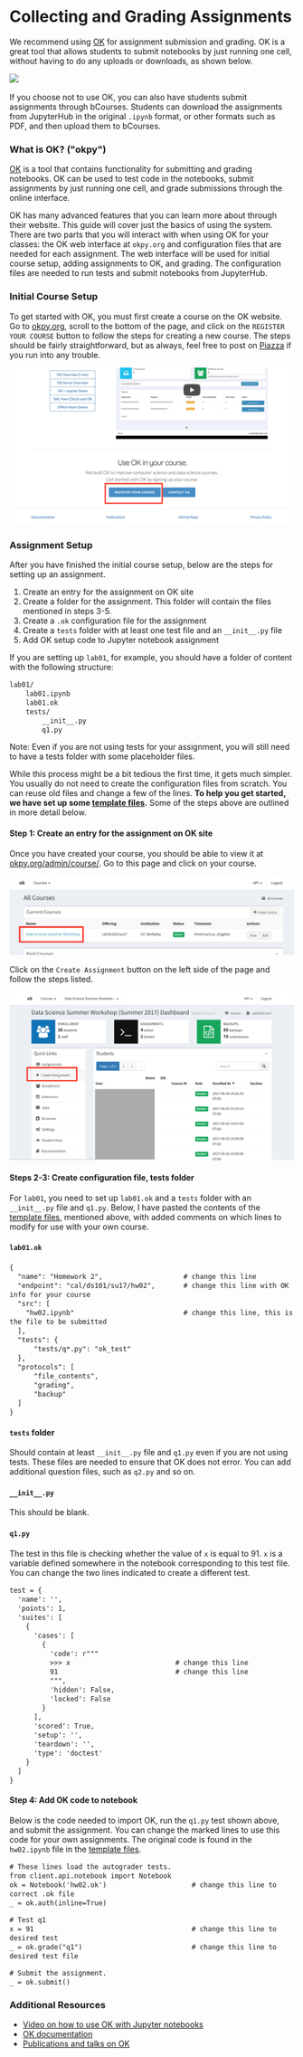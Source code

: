 # Collecting and Grading Assignments

We recommend using [OK](https://okpy.org) for assignment submission and grading. OK is a great tool that allows students to submit notebooks by just running one cell, without having to do any uploads or downloads, as shown below.

![](/assets/ok-submit.png)

If you choose not to use OK, you can also have students submit assignments through bCourses. Students can download the assignments from JupyterHub in the original `.ipynb` format, or other formats such as PDF, and then upload them to bCourses.

### What is OK? \("okpy"\)

[OK](https://okpy.org/) is a tool that contains functionality for submitting and grading notebooks. OK can be used to test code in the notebooks, submit assignments by just running one cell, and grade submissions through the online interface.

OK has many advanced features that you can learn more about through their website. This guide will cover just the basics of using the system. There are two parts that you will interact with when using OK for your classes: the OK web interface at `okpy.org` and configuration files that are needed for each assignment. The web interface will be used for initial course setup, adding assignments to OK, and grading. The configuration files are needed to run tests and submit notebooks from JupyterHub.

### Initial Course Setup

To get started with OK, you must first create a course on the OK website. Go to [okpy.org](https://okpy.org), scroll to the bottom of the page, and click on the `REGISTER YOUR COURSE` button to follow the steps for creating a new course. The steps should be fairly straightforward, but as always, feel free to post on [Piazza](https://piazza.com/berkeley/other/cs97) if you run into any trouble.

![](../assets/create-course.png)

### Assignment Setup

After you have finished the initial course setup, below are the steps for setting up an assignment.

1. Create an entry for the assignment on OK site
2. Create a folder for the assignment. This folder will contain the files mentioned in steps 3-5.
3. Create a `.ok` configuration file for the assignment
4. Create a `tests` folder with at least one test file and an `__init__.py` file
5. Add OK setup code to Jupyter notebook assignment

If you are setting up `lab01`, for example, you should have a folder of content with the following structure:

```
lab01/
    lab01.ipynb
    lab01.ok
    tests/
        __init__.py
        q1.py
```

Note: Even if you are not using tests for your assignment, you will still need to have a tests folder with some placeholder files.

While this process might be a bit tedious the first time, it gets much simpler. You usually do not need to create the configuration files from scratch. You can reuse old files and change a few of the lines. **To help you get started, we have set up some [template files](https://github.com/gunjanbaid/course-repo-example/tree/master/fa17/hw/hw02).** Some of the steps above are outlined in more detail below.

#### Step 1: Create an entry for the assignment on OK site

Once you have created your course, you should be able to view it at [okpy.org/admin/course/](https://okpy.org/admin/course/). Go to this page and click on your course.

![](../assets/ok-courses.png)

Click on the `Create Assignment` button on the left side of the page and follow the steps listed.

![](../assets/create-assignment.png)

#### Steps 2-3: Create configuration file, tests folder

For `lab01`, you need to set up `lab01.ok`  and a `tests` folder with an `__init__.py` file and `q1.py`. Below, I have pasted the contents of the [template files](https://github.com/gunjanbaid/course-repo-example/tree/master/fa17/hw/hw02), mentioned above, with added comments on which lines to modify for use with your own course.

#### `lab01.ok`

```
{
  "name": "Homework 2",                    # change this line
  "endpoint": "cal/ds101/su17/hw02",       # change this line with OK info for your course
  "src": [
    "hw02.ipynb"                           # change this line, this is the file to be submitted
  ],
  "tests": {
      "tests/q*.py": "ok_test"
  },
  "protocols": [
      "file_contents",
      "grading",
      "backup"
  ]
}
```

#### `tests` folder

Should contain at least `__init__.py` file and `q1.py` even if you are not using tests. These files are needed to ensure that OK does not error. You can add additional question files, such as `q2.py` and so on.

#### `__init__.py`

This should be blank.

#### `q1.py`

The test in this file is checking whether the value of `x` is equal to 91. `x` is a variable defined somewhere in the notebook corresponding to this test file. You can change the two lines indicated to create a different test.

```
test = {
  'name': '',
  'points': 1,
  'suites': [
    {
      'cases': [
        {
          'code': r"""
          >>> x                          # change this line
          91                             # change this line
          """,
          'hidden': False,
          'locked': False
        }
      ],
      'scored': True,
      'setup': '',
      'teardown': '',
      'type': 'doctest'
    }
  ]
}
```

#### Step 4: Add OK code to notebook

Below is the code needed to import OK, run the `q1.py` test shown above, and submit the assignment. You can change the marked lines to use this code for your own assignments. The original code is found in the `hw02.ipynb` file in the [template files](https://github.com/gunjanbaid/course-repo-example/tree/master/fa17/hw/hw02).

```
# These lines load the autograder tests. 
from client.api.notebook import Notebook
ok = Notebook('hw02.ok')                     # change this line to correct .ok file
_ = ok.auth(inline=True)
```

```
# Test q1
x = 91                                       # change this line to desired test
_ = ok.grade("q1")                           # change this line to desired test file
```

```
# Submit the assignment.
_ = ok.submit()
```

### Additional Resources

* [Video on how to use OK with Jupyter notebooks](https://www.youtube.com/watch?v=PFTm7hmnKho&rel=0)
* [OK documentation](https://okpy.github.io/documentation/)
* [Publications and talks on OK](https://okpy.org/about/publications/)



